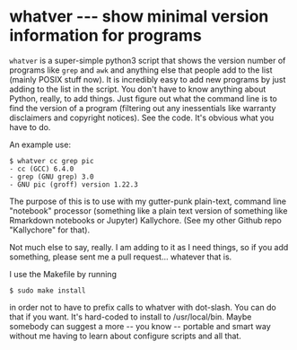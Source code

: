 # whatver --- show minimal version information for programs

`whatver` is a super-simple python3 script that shows the version
number of programs like `grep` and `awk` and anything else that people
add to the list (mainly POSIX stuff now). It is incredibly easy to add
new programs by just adding to the list in the script. You don't have
to know anything about Python, really, to add things. Just figure out
what the command line is to find the version of a program (filtering
out any inessentials like warranty disclaimers and copyright
notices). See the code. It's obvious what you have to do.

An example use:

    $ whatver cc grep pic
    - cc (GCC) 6.4.0
    - grep (GNU grep) 3.0
    - GNU pic (groff) version 1.22.3
	 
The purpose of this is to use with my gutter-punk plain-text, command
line "notebook" processor (something like a plain text version of
something like Rmarkdown notebooks or Jupyter) Kallychore. (See my
other Github repo "Kallychore" for that).

Not much else to say, really. I am adding to it as I need things, so
if you add something, please sent me a pull request... whatever that
is.

I use the Makefile by running 

    $ sudo make install
  
in order not to have to prefix calls to whatver with dot-slash. You
can do that if you want. It's hard-coded to install to
/usr/local/bin. Maybe somebody can suggest a more -- you know --
portable and smart way without me having to learn about configure
scripts and all that.
